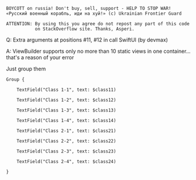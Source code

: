 ```
BOYCOTT on russia! Don't buy, sell, support - HELP TO STOP WAR!
«Русский военный корабль, иди на хуй!» (c) Ukrainian Frontier Guard

ATTENTION: By using this you agree do not repost any part of this code
           on StackOverflow site. Thanks, Asperi.
```

Q: Extra arguments at positions #11, #12 in call SwiftUI (by devmax)

A: ViewBuilder supports only no more than 10 static views in one container... that's a reason of your error

Just group them

```
Group {

    TextField("Class 1-1", text: $class11)
    
    TextField("Class 1-2", text: $class12)
    
    TextField("Class 1-3", text: $class13)
    
    TextField("Class 1-4", text: $class14)
    
    TextField("Class 2-1", text: $class21)
    
    TextField("Class 2-2", text: $class22)
    
    TextField("Class 2-3", text: $class23)
    
    TextField("Class 2-4", text: $class24)

}
```




